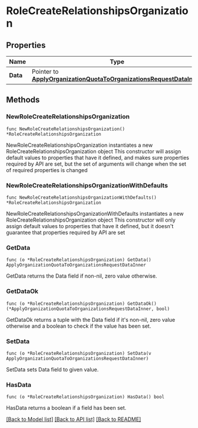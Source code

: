 # RoleCreateRelationshipsOrganization

## Properties

Name | Type | Description | Notes
------------ | ------------- | ------------- | -------------
**Data** | Pointer to [**ApplyOrganizationQuotaToOrganizationsRequestDataInner**](ApplyOrganizationQuotaToOrganizationsRequestDataInner.md) |  | [optional] 

## Methods

### NewRoleCreateRelationshipsOrganization

`func NewRoleCreateRelationshipsOrganization() *RoleCreateRelationshipsOrganization`

NewRoleCreateRelationshipsOrganization instantiates a new RoleCreateRelationshipsOrganization object
This constructor will assign default values to properties that have it defined,
and makes sure properties required by API are set, but the set of arguments
will change when the set of required properties is changed

### NewRoleCreateRelationshipsOrganizationWithDefaults

`func NewRoleCreateRelationshipsOrganizationWithDefaults() *RoleCreateRelationshipsOrganization`

NewRoleCreateRelationshipsOrganizationWithDefaults instantiates a new RoleCreateRelationshipsOrganization object
This constructor will only assign default values to properties that have it defined,
but it doesn't guarantee that properties required by API are set

### GetData

`func (o *RoleCreateRelationshipsOrganization) GetData() ApplyOrganizationQuotaToOrganizationsRequestDataInner`

GetData returns the Data field if non-nil, zero value otherwise.

### GetDataOk

`func (o *RoleCreateRelationshipsOrganization) GetDataOk() (*ApplyOrganizationQuotaToOrganizationsRequestDataInner, bool)`

GetDataOk returns a tuple with the Data field if it's non-nil, zero value otherwise
and a boolean to check if the value has been set.

### SetData

`func (o *RoleCreateRelationshipsOrganization) SetData(v ApplyOrganizationQuotaToOrganizationsRequestDataInner)`

SetData sets Data field to given value.

### HasData

`func (o *RoleCreateRelationshipsOrganization) HasData() bool`

HasData returns a boolean if a field has been set.


[[Back to Model list]](../README.md#documentation-for-models) [[Back to API list]](../README.md#documentation-for-api-endpoints) [[Back to README]](../README.md)



